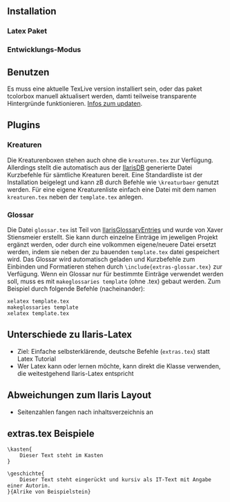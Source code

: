 ## Installation

### Latex Paket

### Entwicklungs-Modus

## Benutzen
Es muss eine aktuelle TexLive version installiert sein, oder das paket tcolorbox manuell aktualisert werden, damti teilweise transparente Hintergründe funktionieren. [Infos zum updaten](https://tex.stackexchange.com/questions/55437/how-do-i-update-my-tex-distribution).


## Plugins

### Kreaturen
Die Kreaturenboxen stehen auch ohne die `kreaturen.tex` zur Verfügung. Allerdings stellt die automatisch aus der [IlarisDB](https://github.com/Ilaris-dev/IlarisDB) generierte Datei Kurzbefehle für sämtliche Kreaturen bereit. Eine Standardliste ist der Installation beigelegt und kann zB durch Befehle wie `\kreaturbaer` genutzt werden. Für eine eigene Kreaturenliste einfach eine Datei mit dem namen `kreaturen.tex` neben der `template.tex` anlegen.

### Glossar
Die Datei `glossar.tex` ist Teil von [IlarisGlossaryEntries](https://github.com/XaverStiensmeier/IlarisGlossaryEntries) und wurde von Xaver Stiensmeier erstellt. Sie kann durch einzelne Einträge im jeweligen Projekt ergänzt werden, oder durch eine volkommen eigene/neuere Datei ersetzt werden, indem sie neben der zu bauenden `template.tex` datei gespeichert wird.
Das Glossar wird automatisch geladen und Kurzbefehle zum Einbinden und Formatieren stehen durch `\include{extras-glossar.tex}` zur Verfügung.
Wenn ein Glossar nur für bestimmte Einträge verwendet werden soll, muss es mit `makeglossaries template` (ohne .tex) gebaut werden. Zum Beispiel durch folgende Befehle (nacheinander):
```
xelatex template.tex
makeglossaries template
xelatex template.tex
```

## Unterschiede zu Ilaris-Latex
*  Ziel: Einfache selbsterklärende, deutsche Befehle (`extras.tex`) statt Latex Tutorial
* Wer Latex kann oder lernen möchte, kann direkt die Klasse verwenden, die weitestgehend Ilaris-Latex entspricht

## Abweichungen zum Ilaris Layout
* Seitenzahlen fangen nach inhaltsverzeichnis an

## extras.tex Beispiele
```
\kasten{
    Dieser Text steht im Kasten
}

\geschichte{
    Dieser Text steht eingerückt und kursiv als IT-Text mit Angabe einer Autorin.
}{Alrike von Beispielstein}
```
